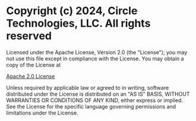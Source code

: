 # Copyright (c) 2024, Circle Technologies, LLC. All rights reserved

Licensed under the Apache License, Version 2.0 (the "License"); you may not use this file except in compliance with the License. You may obtain a copy of the License at

[Apache 2.0 License](http://www.apache.org/licenses/LICENSE-2.0)

Unless required by applicable law or agreed to in writing, software distributed under the License is distributed on an "AS IS" BASIS, WITHOUT WARRANTIES OR CONDITIONS OF ANY KIND, either express or implied. See the License for the specific language governing permissions and limitations under the License.
